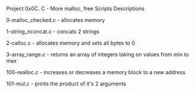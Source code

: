 Project 0x0C. C - More malloc, free
Scripts Descriptions

  0-malloc_checked.c - allocates memory

  1-string_nconcat.c - concats 2 strings

  2-calloc.c - allocates memory and sets all bytes to 0

  3-array_range.c - returns an array of integers taking on values from min to max

  100-realloc.c - increases or decreases a memory block to a new address

  101-mul.c - prints the product of it's 2 arguments